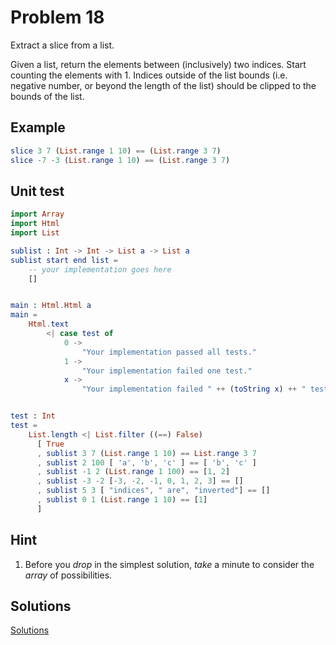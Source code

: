 # Problem 18

Extract a slice from a list.

Given a list, return the elements between \(inclusively\) two indices. Start counting the elements with 1. Indices outside of the list bounds \(i.e. negative number, or beyond the length of the list\) should be clipped to the bounds of the list.

## Example

```elm
slice 3 7 (List.range 1 10) == (List.range 3 7) 
slice -7 -3 (List.range 1 10) == (List.range 3 7)
```

## Unit test

```elm
import Array
import Html
import List

sublist : Int -> Int -> List a -> List a 
sublist start end list = 
    -- your implementation goes here
    []


main : Html.Html a 
main =
    Html.text
        <| case test of 
            0 -> 
                "Your implementation passed all tests."
            1 -> 
                "Your implementation failed one test."
            x -> 
                "Your implementation failed " ++ (toString x) ++ " tests."


test : Int
test =
    List.length <| List.filter ((==) False)
      [ True
      , sublist 3 7 (List.range 1 10) == List.range 3 7
      , sublist 2 100 [ 'a', 'b', 'c' ] == [ 'b', 'c' ]
      , sublist -1 2 (List.range 1 100) == [1, 2]
      , sublist -3 -2 [-3, -2, -1, 0, 1, 2, 3] == []
      , sublist 5 3 [ "indices", " are", "inverted"] == []
      , sublist 0 1 (List.range 1 10) == [1]
      ]
```

## Hint

1. Before you _drop_ in the simplest solution, _take_ a minute to consider the _array_ of possibilities.

## Solutions

[Solutions](../s/s18.md)

